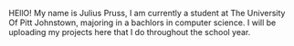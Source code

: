 HEllO!
My name is Julius Pruss, I am currently a student at The University Of Pitt Johnstown, majoring in a bachlors in computer science.
I will be uploading my projects here that I do throughout the school year.
